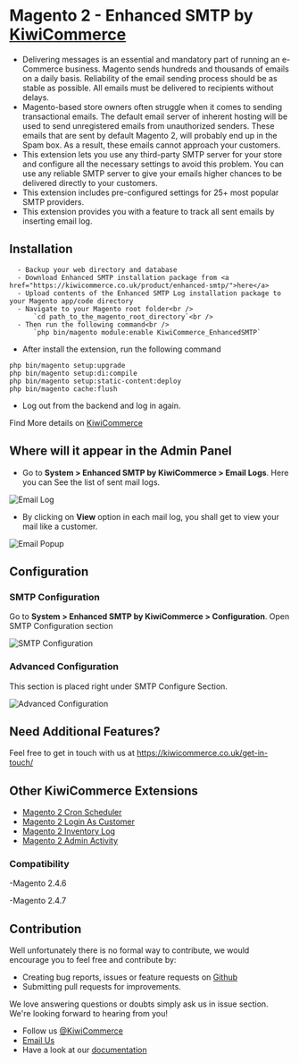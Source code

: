 # Magento 2 - Enhanced SMTP by [KiwiCommerce](https://kiwicommerce.co.uk/)
- Delivering messages is an essential and mandatory part of running an e-Commerce business. Magento sends hundreds and thousands of emails on a daily basis. Reliability of the email sending process should be as stable as possible. All emails must be delivered to recipients without delays.
- Magento-based store owners often struggle when it comes to sending transactional emails. The default email server of inherent hosting will be used to send unregistered emails from unauthorized senders. These emails that are sent by default Magento 2, will probably end up in the Spam box. As a result, these emails cannot approach your customers.
- This extension lets you use any third-party SMTP server for your store and configure all the necessary settings to avoid this problem. You can use any reliable SMTP server to give your emails higher chances to be delivered directly to your customers.
- This extension includes pre-configured settings for 25+ most popular SMTP providers.
- This extension provides you with a feature to track all sent emails by inserting email log.

## Installation
      - Backup your web directory and database
      - Download Enhanced SMTP installation package from <a href="https://kiwicommerce.co.uk/product/enhanced-smtp/">here</a>
      - Upload contents of the Enhanced SMTP Log installation package to your Magento app/code directory
      - Navigate to your Magento root folder<br />
          `cd path_to_the_magento_root_directory`<br />
      - Then run the following command<br />
          `php bin/magento module:enable KiwiCommerce_EnhancedSMTP`
   
- After install the extension, run the following command
```
php bin/magento setup:upgrade
php bin/magento setup:di:compile
php bin/magento setup:static-content:deploy
php bin/magento cache:flush
```
- Log out from the backend and log in again.
          
Find More details on [KiwiCommerce](https://kiwicommerce.co.uk/product/enhanced-smtp/)

## Where will it appear in the Admin Panel
- Go to **System > Enhanced SMTP by KiwiCommerce > Email Logs**. Here you can See the list of sent mail logs.

![Email Log](https://kiwicommerce.co.uk/docs/img/enhanced_smtp/email_log.png)

- By clicking on **View** option in each mail log, you shall get to view your mail like a customer.

![Email Popup](https://kiwicommerce.co.uk/docs/img/enhanced_smtp/email_popup.png)


## Configuration
### SMTP Configuration
Go to **System > Enhanced SMTP by KiwiCommerce > Configuration**. Open SMTP Configuration section

![SMTP Configuration](https://kiwicommerce.co.uk/docs/img/enhanced_smtp/smtp-configuration-section.png)

### Advanced Configuration
This section is placed right under SMTP Configure Section.

![Advanced Configuration](https://kiwicommerce.co.uk/docs/img/enhanced_smtp/advanced-configuration-section.png)

## Need Additional Features?
Feel free to get in touch with us at https://kiwicommerce.co.uk/get-in-touch/

## Other KiwiCommerce Extensions
* [Magento 2 Cron Scheduler](https://kiwicommerce.co.uk/extensions/magento2-cron-scheduler/)
* [Magento 2 Login As Customer](https://kiwicommerce.co.uk/extensions/magento2-login-as-customer/)
* [Magento 2 Inventory Log](https://kiwicommerce.co.uk/extensions/magento2-inventory-log/)
* [Magento 2 Admin Activity](https://kiwicommerce.co.uk/extensions/magento2-admin-activity/)

### Compatibility
-Magento 2.4.6

-Magento 2.4.7

## Contribution
Well unfortunately there is no formal way to contribute, we would encourage you to feel free and contribute by:
 
  - Creating bug reports, issues or feature requests on [Github](https://github.com/kiwicommerce/magento2-enhanced-smtp/issues)
  - Submitting pull requests for improvements.
    
We love answering questions or doubts simply ask us in issue section. We're looking forward to hearing from you!
 
  - Follow us [@KiwiCommerce](https://twitter.com/KiwiCommerce)
  - <a href="mailto:support@kiwicommerce.co.uk">Email Us</a>
  - Have a look at our [documentation](https://kiwicommerce.co.uk/docs/enhanced-smtp/)